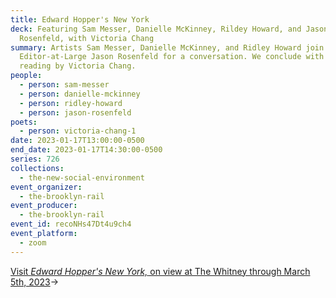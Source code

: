```yaml
---
title: Edward Hopper's New York
deck: Featuring Sam Messer, Danielle McKinney, Rildey Howard, and Jason
  Rosenfeld, with Victoria Chang
summary: Artists Sam Messer, Danielle McKinney, and Ridley Howard join Rail
  Editor-at-Large Jason Rosenfeld for a conversation. We conclude with a poetry
  reading by Victoria Chang.
people:
  - person: sam-messer
  - person: danielle-mckinney
  - person: ridley-howard
  - person: jason-rosenfeld
poets:
  - person: victoria-chang-1
date: 2023-01-17T13:00:00-0500
end_date: 2023-01-17T14:30:00-0500
series: 726
collections:
  - the-new-social-environment
event_organizer:
  - the-brooklyn-rail
event_producer:
  - the-brooklyn-rail
event_id: recoNHs47Dt4u9ch4
event_platform:
  - zoom
---
```

[Visit *Edward Hopper's New York,*  on view at The Whitney through March 5th, 2023](https://whitney.org/exhibitions/edward-hopper-new-york)→